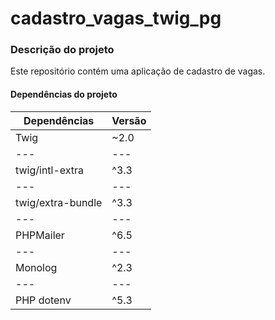 # cadastro_vagas_twig_pg

### Descrição do projeto

Este repositório contém uma aplicação de cadastro de vagas.

#### Dependências do projeto

| Dependências      | Versão |
| ----------------- | ------ |
| Twig              | ~2.0   |
| ---               | ---    |
| twig/intl-extra   | ^3.3   |
| ---               | ---    |
| twig/extra-bundle | ^3.3   |
| ---               | ---    |
| PHPMailer         | ^6.5   |
| ---               | ---    |
| Monolog           | ^2.3   |
| ---               | ---    |
| PHP dotenv        | ^5.3   |
